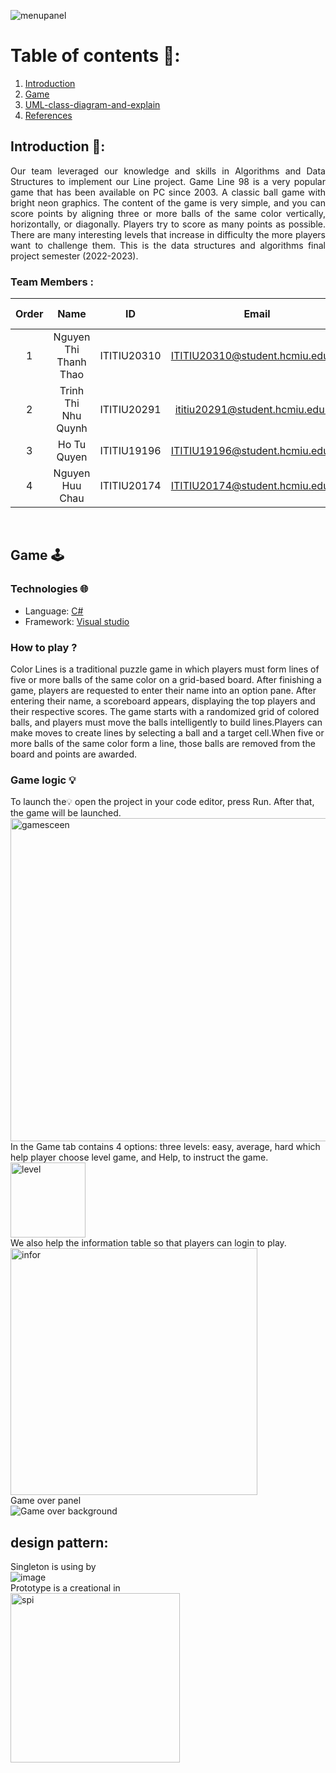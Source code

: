 ![menupanel](https://github.com/nanalynh/DSP-lab/assets/114456930/f1ba0c18-b4f3-4fb5-bf7e-79036eb5b79f)






<!-- TABLE OF CONTENTS -->
# Table of contents 🧁:
1. [Introduction](#Introduction)
2. [Game](#Game)
3. [UML-class-diagram-and-explain](#UML-class-diagram-and-explain)
7. [References](#References)
<!-- <details>
  <summary>Table of Contents</summary>
  <ol>
    <li>
      <a href="#Introduction">Introduction</a>
      <ul>
        <li><a href="#Team-members">Team Members</a></li>
	<li><a href="#task-allocation">Task Allocation</a></li>      
      </ul>
    </li>
    <li><a href="#technologies">Technologies</a></li>
    <li><a href="#uml-class-diagram">UML Class Diagram</a></li>
     <ul>
        <li><a href="#Control">Control</a></li>
	<li><a href="#Control button">Control button</a></li>
	<li><a href="# Sound Controns"> Sound Controns</a></li>
	<li><a href="#Model">Model</a></li>   
      </ul>
    <li><a href="#references">References</a></li>
  </ol>
</details> -->

<!-- ABOUT THE PROJECT -->

## Introduction <a name="Introduction"></a> 🔮:

<div align="center">
<img src="screenshots/Intro.gif" alt="">
</div>

<div style="text-align:justify">
Our team leveraged our knowledge and skills in Algorithms and Data Structures to implement our Line project. Game Line 98 is a very popular game that has been available on PC since 2003. A classic ball game with bright neon graphics. The content of the game is very simple, and you can score points by aligning three or more balls of the same color vertically, horizontally, or diagonally. Players try to score as many points as possible. There are many interesting levels that increase in difficulty the more players want to challenge them. This is the data structures and algorithms final project semester (2022-2023).
	
</div>

### Team Members :

| Order |         Name          |     ID      |            Email                         |                       Github account                        |     Lecture lab   |
| :---: | :-------------------: | :---------: | :--------------------------------------: | :---------------------------------------------------------: |:-----------------:|
|   1   | Nguyen Thi Thanh Thao | ITITIU20310 |ITITIU20310@student.hcmiu.edu.vn          | [thanhthao](https://github.com/nanalynh)                    | Mr. P. Q. S. Lam  |
|   2   | Trinh Thi Nhu Quynh   | ITITIU20291 |ititiu20291@student.hcmiu.edu.vn 	 | [nhu quynh](https://github.com/nhuquynh875) 	               | Mr. P. Q. S. Lam  |
|   3   | Ho Tu Quyen           | ITITIU19196 |ITITIU19196@student.hcmiu.edu.vn          | [Ho Tu Quyen](https://github.com/HoTuQuyen)                 | Mr. P. Q. S. Lam  |
|   4   |  Nguyen Huu Chau      | ITITIU20174 | ITITIU20174@student.hcmiu.edu.vn         | [Chau]( https://github.com/HChau1)                          |Mr.Thanh  |





<!-- Game -->
<br />

## Game <a name="Game"></a>:joystick:
### Technologies 🌐

- Language: [C#](https://learn.microsoft.com/en-us/dotnet/csharp/tour-of-csharp/)
- Framework: [Visual studio ](https://visualstudio.microsoft.com/)



### How to play ? 
Color Lines is a traditional puzzle game in which players must form lines of five or more balls of the same color on a grid-based board. After finishing a game, players are requested to enter their name into an option pane. After entering their name, a scoreboard appears, displaying the top players and their respective scores. The game starts with a randomized grid of colored balls, and players must move the balls intelligently to build lines.Players can make moves to create lines by selecting a ball and a target cell.When five or more balls of the same color form a line, those balls are removed from the board and points are awarded.
</div>

### Game logic 💡
To launch the💡 open the project in your code editor, press Run. After that, the game will be launched.
<br />
<img width="517" alt="gamesceen" src="https://github.com/nanalynh/DSP-lab/assets/114456930/e413e1dd-98ce-4218-9c65-6bd110035372">
<br />
In the Game tab contains 4 options: three levels: easy, average, hard which help player choose level game, and 
Help, to instruct the game.
<br />
<img width="120" alt="level" src="https://github.com/nanalynh/DSP-lab/assets/114456930/d7aa0ecf-b55c-4cd2-97ac-d6c3d2b155a8">
<br />
We also help the information table so that players can login to play.
<br />
<img width="395" alt="infor" src="https://github.com/nhuquynh875/dsa_game-line/assets/114456930/4fc784bc-c0a4-4362-8968-d40e7c6fff6f">
<br />
Game over panel 
<br />
![Game over background](https://github.com/nhuquynh875/dsa_game-line/assets/114456930/b3fe4531-69e1-4b00-b83a-e48ebb35ca32)





## design pattern:
Singleton is using by 
<br />
![image](https://github.com/nhuquynh875/dsa_game-line/assets/114456930/1d0cff37-2d2b-49d4-8f66-ea57ae7dd85e)
<br />
Prototype is a creational in
<br />
<img width="271" alt="spi" src="https://github.com/nhuquynh875/dsa_game-line/assets/114456930/0ac5c1ff-8a4a-4799-ada3-71f4e0879f14">
<br />



	



